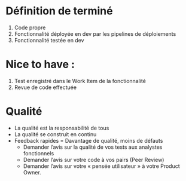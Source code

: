 
# Définition de terminé

1.	Code propre
2.	Fonctionnalité déployée en dev par les pipelines de déploiements
3.	Fonctionnalité testée en dev

# Nice to have :
1.	Test enregistré dans le Work Item de la fonctionnalité
2.	Revue de code effectuée

# Qualité
- La qualité est la responsabilité de tous
- La qualité se construit en continu
- Feedback rapides = Davantage de qualité, moins de défauts
    - Demander l’avis sur la qualité de vos tests aux analystes fonctionnels 
    - Demander l’avis sur votre code à vos pairs (Peer Review) 
    - Demander l’avis sur votre « pensée utilisateur » à votre Product Owner.
